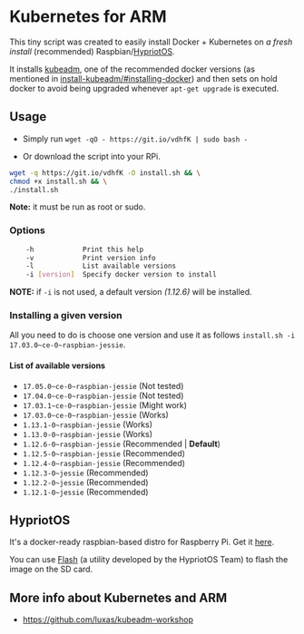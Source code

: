 # Kubernetes for ARM

This tiny script was created to easily install Docker + Kubernetes on *a fresh install* (recommended) Raspbian/[HypriotOS](#hypriotos).

It installs [kubeadm](https://kubernetes.io/docs/setup/independent/install-kubeadm/#installing-kubeadm-kubelet-and-kubectl), one of the recommended docker versions (as mentioned in [install-kubeadm/#installing-docker](https://kubernetes.io/docs/setup/independent/install-kubeadm/#installing-docker)) and then sets on hold docker to avoid being upgraded whenever `apt-get upgrade` is executed.

## Usage

* Simply run `wget -qO - https://git.io/vdhfK | sudo bash -`

* Or download the script into your RPi.

``` sh
wget -q https://git.io/vdhfK -O install.sh && \
chmod +x install.sh && \
./install.sh
```

**Note:** it must be run as root or sudo.

### Options

```sh
    -h            Print this help
    -v            Print version info
    -l            List available versions
    -i [version]  Specify docker version to install
```

**NOTE:** if `-i` is not used, a default version *(1.12.6)* will be installed.

### Installing a given version

All you need to do is choose one version and use it as follows `install.sh -i 17.03.0~ce-0~raspbian-jessie`.

#### List of available versions

* `17.05.0~ce-0~raspbian-jessie` (Not tested)
* `17.04.0~ce-0~raspbian-jessie` (Not tested)
* `17.03.1~ce-0~raspbian-jessie` (Might work)
* `17.03.0~ce-0~raspbian-jessie` (Works)
* `1.13.1-0~raspbian-jessie` (Works)
* `1.13.0-0~raspbian-jessie` (Works)
* `1.12.6-0~raspbian-jessie` (Recommended | **Default**)
* `1.12.5-0~raspbian-jessie` (Recommended)
* `1.12.4-0~raspbian-jessie` (Recommended)
* `1.12.3-0~jessie` (Recommended)
* `1.12.2-0~jessie` (Recommended)
* `1.12.1-0~jessie` (Recommended)

## HypriotOS

It's a docker-ready raspbian-based distro for Raspberry Pi. Get it [here](https://github.com/hypriot/image-builder-rpi/releases).

You can use [Flash](https://github.com/hypriot/flash) (a utility developed by the HypriotOS Team) to flash the image on the SD card.

## More info about Kubernetes and ARM

* https://github.com/luxas/kubeadm-workshop